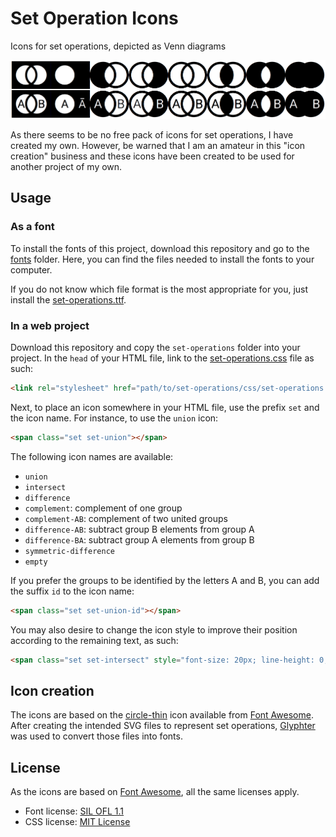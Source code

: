 # Set Operation Icons
Icons for set operations, depicted as Venn diagrams

![Set operation icons](icons.png)

As there seems to be no free pack of icons for set operations, I have created my own. However, be warned that I am an amateur in this "icon creation" business and these icons have been created to be used for another project of my own.

## Usage

### As a font

To install the fonts of this project, download this repository and go to the [fonts](set-operations/fonts) folder. Here, you can find the files needed to install the fonts to your computer.

If you do not know which file format is the most appropriate for you, just install the [set-operations.ttf](set-operations/fonts/set-operations.ttf).

### In a web project

Download this repository and copy the `set-operations` folder into your project. In the `head` of your HTML file, link to the [set-operations.css](set-operations/css/set-operations.css) file as such:

```html
<link rel="stylesheet" href="path/to/set-operations/css/set-operations.css">
```

Next, to place an icon somewhere in your HTML file, use the prefix `set` and the icon name. For instance, to use the `union` icon:

```html
<span class="set set-union"></span>
```

The following icon names are available:

* `union`
* `intersect`
* `difference`
* `complement`: complement of one group
* `complement-AB`: complement of two united groups
* `difference-AB`: subtract group B elements from group A
* `difference-BA`: subtract group A elements from group B
* `symmetric-difference`
* `empty`

If you prefer the groups to be identified by the letters A and B, you can add the suffix `id` to the icon name:

```html
<span class="set set-union-id"></span>
```

You may also desire to change the icon style to improve their position according to the remaining text, as such:

```html
<span class="set set-intersect" style="font-size: 20px; line-height: 0; vertical-align: bottom; display: inline-block;"></span> Intersect groups
```

## Icon creation

The icons are based on the [circle-thin](http://fontawesome.io/icon/circle-thin) icon available from [Font Awesome](http://fontawesome.io). After creating the intended SVG files to represent set operations, [Glyphter](https://glyphter.com) was used to convert those files into fonts.

## License

As the icons are based on [Font Awesome](http://fontawesome.io), all the same licenses apply.

* Font license: [SIL OFL 1.1](http://scripts.sil.org/OFL)
* CSS license: [MIT License](http://opensource.org/licenses/mit-license.html)
